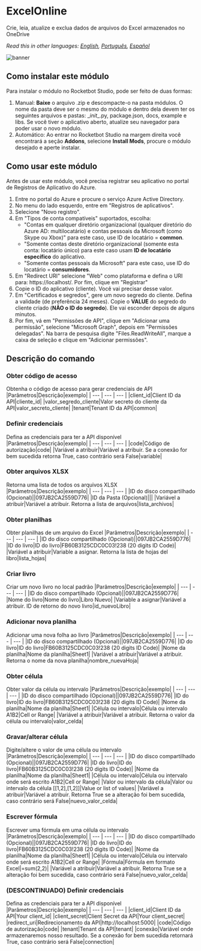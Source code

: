 



# ExcelOnline
  
Crie, leia, atualize e exclua dados de arquivos do Excel armazenados no OneDrive  

*Read this in other languages: [English](Manual_ExcelOnline.md), [Português](Manual_ExcelOnline.pr.md), [Español](Manual_ExcelOnline.es.md)*
  
![banner](imgs/Banner_ExcelOnline.png)
## Como instalar este módulo
  
Para instalar o módulo no Rocketbot Studio, pode ser feito de duas formas:
1. Manual: __Baixe__ o arquivo .zip e descompacte-o na pasta módulos. O nome da pasta deve ser o mesmo do módulo e dentro dela devem ter os seguintes arquivos e pastas: \__init__.py, package.json, docs, example e libs. Se você tiver o aplicativo aberto, atualize seu navegador para poder usar o novo módulo.
2. Automático: Ao entrar no Rocketbot Studio na margem direita você encontrará a seção **Addons**, selecione **Install Mods**, procure o módulo desejado e aperte instalar.  



## Como usar este módulo

Antes de usar este módulo, você precisa registrar seu aplicativo no portal de Registros de Aplicativo do Azure.

1. Entre no portal do Azure e procure o serviço Azure Active Directory.
2. No menu do lado esquerdo, entre em "Registros de aplicativos".
3. Selecione "Novo registro".
4. Em "Tipos de conta compatíveis" suportados, escolha:
    - "Contas em qualquer diretório organizacional (qualquer diretório do Azure AD: multilocatário) e contas pessoais da Microsoft (como Skype ou Xbox)" para este caso, use ID de locatário = **common**.
    - "Somente contas deste diretório organizacional (somente esta conta: locatário único) para este caso usam **ID de locatário específico** do aplicativo.
    - "Somente contas pessoais da Microsoft" para este caso, use ID do locatário = **consumidores**.
5. Em "Redirect URI" selecione "Web" como plataforma e defina o URI para: https://localhost/. Por fim, clique em "Registrar"
6. Copie o ID do aplicativo (cliente). Você vai 
precisar desse valor.
7. Em "Certificados e segredos", gere um novo segredo do cliente. Defina a validade (de preferência 24 meses). Copie o **VALUE** do segredo do cliente criado (**__NÃO o ID do segredo__**). Ele vai esconder depois de alguns minutos.
8. Por fim, vá em "Permissões de API", clique em "Adicionar uma permissão", selecione "Microsoft Graph", depois em "Permissões delegadas". Na barra de pesquisa digite "Files.ReadWriteAll", marque a caixa de seleção e clique em "Adicionar permissões".

## Descrição do comando

### Obter código de acesso
  
Obtenha o código de acesso para gerar credenciais de API
|Parâmetros|Descrição|exemplo|
| --- | --- | --- |
|client_id|Client ID da API|cliente_id|
|valor_segredo_cliente|Valor secreto do cliente da API|valor_secreto_cliente|
|tenant|Tenant ID da API|common|

### Definir credenciais
  
Defina as credenciais para ter a API disponível
|Parâmetros|Descrição|exemplo|
| --- | --- | --- |
|code|Código de autorização|code|
|Variável a atribuir|Variável a atribuir. Se a conexão for bem sucedida retorna True, caso contrário será False|variable|

### Obter arquivos XLSX
  
Retorna uma lista de todos os arquivos XLSX
|Parâmetros|Descrição|exemplo|
| --- | --- | --- |
|ID do disco compartilhado (Opcional)||097JB2CA2559D776|
|ID da Pasta (Opcional)|||
|Variável a atribuir|Variável a atribuir. Retorna a lista de arquivos|lista_archivos|

### Obter planilhas
  
Obter planilhas de um arquivo do Excel
|Parâmetros|Descrição|exemplo|
| --- | --- | --- |
|ID do disco compartilhado (Opcional)||097JB2CA2559D776|
|ID do livro|ID do livro|FB60B3125CDC0C03!238 (20 digits ID Code)|
|Variável a atribuir|Variable a asignar. Retorna la lista de hojas del libro|lista_hojas|

### Criar livro
  
Criar um novo livro no local padrão
|Parâmetros|Descrição|exemplo|
| --- | --- | --- |
|ID do disco compartilhado (Opcional)||097JB2CA2559D776|
|Nome do livro|Nome do livro|Libro Nuevo|
|Variable a asignar|Variável a atribuir. ID de retorno do novo livro|id_nuevoLibro|

### Adicionar nova planilha
  
Adicionar uma nova folha ao livro
|Parâmetros|Descrição|exemplo|
| --- | --- | --- |
|ID do disco compartilhado (Opcional)||097JB2CA2559D776|
|ID do livro|ID do livro|FB60B3125CDC0C03!238 (20 digits ID Code)|
|Nome da planilha|Nome da planilha|Sheet1|
|Variável a atribuir|Variável a atribuir. Retorna o nome da nova planilha|nombre_nuevaHoja|

### Obter célula
  
Obter valor da célula ou intervalo
|Parâmetros|Descrição|exemplo|
| --- | --- | --- |
|ID do disco compartilhado (Opcional)||097JB2CA2559D776|
|ID do livro|ID do livro|FB60B3125CDC0C03!238 (20 digits ID Code)|
|Nome da planilha|Nome da planilha|Sheet1|
|Célula ou intervalo|Célula ou intervalo A1B2|Cell or Range|
|Variável a atribuir|Variável a atribuir. Retorna o valor da célula ou intervalo|valor_celda|

### Gravar/alterar célula
  
Digite/altere o valor de uma célula ou intervalo
|Parâmetros|Descrição|exemplo|
| --- | --- | --- |
|ID do disco compartilhado (Opcional)||097JB2CA2559D776|
|ID do livro|ID do livro|FB60B3125CDC0C03!238 (20 digits ID Code)|
|Nome da planilha|Nome da planilha|Sheet1|
|Célula ou intervalo|Célula ou intervalo onde será escrito A1B2|Cell or Range|
|Valor ou intervalo da célula|Valor ou intervalo da célula [[1,2],[1,2]]|Value or list of values|
|Variável a atribuir|Variável a atribuir. Retorna True se a alteração foi bem sucedida, caso contrário será False|nuevo_valor_celda|

### Escrever fórmula
  
Escrever uma fórmula em uma célula ou intervalo
|Parâmetros|Descrição|exemplo|
| --- | --- | --- |
|ID do disco compartilhado (Opcional)||097JB2CA2559D776|
|ID do livro|ID do livro|FB60B3125CDC0C03!238 (20 digits ID Code)|
|Nome da planilha|Nome da planilha|Sheet1|
|Célula ou intervalo|Célula ou intervalo onde será escrito A1B2|Cell or Range|
|Fórmula|Fórmula em formato Excel|=sum(2,2)|
|Variável a atribuir|Variável a atribuir. Retorna True se a alteração foi bem sucedida, caso contrário será False|nuevo_valor_celda|

### (DESCONTINUADO) Definir credenciais
  
Defina as credenciais para ter a API disponível
|Parâmetros|Descrição|exemplo|
| --- | --- | --- |
|client_id|Client ID da API|Your client_id|
|client_secret|Client Secret da API|Your client_secret|
|redirect_uri|Redirecionamento da API|http://localhost:5000|
|code|Código de autorização|code|
|tenant|Tenant da API|tenant|
|conexão|Variável onde armazenaremos nosso resultado. Se a conexão for bem sucedida retornará True, caso contrário será False|connection|
